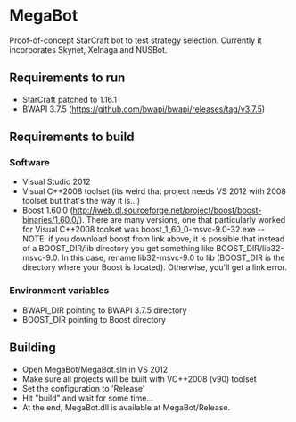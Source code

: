 # MegaBot
Proof-of-concept StarCraft bot to test strategy selection. Currently it incorporates Skynet, Xelnaga and NUSBot.

## Requirements to run
- StarCraft patched to 1.16.1
- BWAPI 3.7.5 (https://github.com/bwapi/bwapi/releases/tag/v3.7.5)

## Requirements to build
### Software
- Visual Studio 2012 
- Visual C++2008 toolset (its weird that project needs VS 2012 with 2008 toolset but that's the way it is...)
- Boost 1.60.0 (http://iweb.dl.sourceforge.net/project/boost/boost-binaries/1.60.0/). There are many versions, one that particularly worked for Visual C++2008 toolset was boost_1_60_0-msvc-9.0-32.exe
-- NOTE: if you download boost from link above, it is possible that instead of a BOOST\_DIR/lib directory you get something like BOOST\_DIR/lib32-msvc-9.0. In this case, rename lib32-msvc-9.0 to lib (BOOST_DIR is the directory where your Boost is located). Otherwise, you'll get a link error.

### Environment variables
- BWAPI_DIR pointing to BWAPI 3.7.5 directory
- BOOST_DIR pointing to Boost directory


## Building
- Open MegaBot/MegaBot.sln in VS 2012
- Make sure all projects will be built with VC++2008 (v90) toolset
- Set the configuration to 'Release'
- Hit "build" and wait for some time...
- At the end, MegaBot.dll is available at MegaBot/Release.
